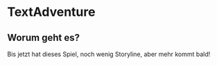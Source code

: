 # TextAdventure

## Worum geht es?
Bis jetzt hat dieses Spiel, noch wenig Storyline, aber mehr kommt bald!
